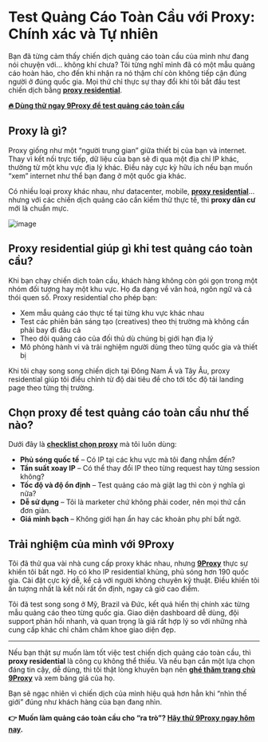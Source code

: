 # Test Quảng Cáo Toàn Cầu với Proxy: Chính xác và Tự nhiên

Bạn đã từng cảm thấy chiến dịch quảng cáo toàn cầu của mình như đang nói chuyện với... không khí chưa? Tôi từng nghĩ mình đã có một mẫu quảng cáo hoàn hảo, cho đến khi nhận ra nó thậm chí còn không tiếp cận đúng người ở đúng quốc gia. Mọi thứ chỉ thực sự thay đổi khi tôi bắt đầu test chiến dịch bằng **[proxy residential](https://9proxy.com?utm_source=web20&utm_id=SEOjonni123)**.

**[🔥 Dùng thử ngay 9Proxy để test quảng cáo toàn cầu](https://9proxy.com/pricing?utm_source=web20&utm_id=SEOjonni123)**

## Proxy là gì?

Proxy giống như một “người trung gian” giữa thiết bị của bạn và internet. Thay vì kết nối trực tiếp, dữ liệu của bạn sẽ đi qua một địa chỉ IP khác, thường từ một khu vực địa lý khác. Điều này cực kỳ hữu ích nếu bạn muốn “xem” internet như thể bạn đang ở một quốc gia khác.

Có nhiều loại proxy khác nhau, như datacenter, mobile, **[proxy residential](https://9proxy.com/residential-proxy?utm_source=web20&utm_id=SEOjonni123)**... nhưng với các chiến dịch quảng cáo cần kiểm thử thực tế, thì **proxy dân cư** mới là chuẩn mực.

![image](https://github.com/user-attachments/assets/3d42dfab-56c6-4e8a-842a-e6dfc0a6fb60)


## Proxy residential giúp gì khi test quảng cáo toàn cầu?

Khi bạn chạy chiến dịch toàn cầu, khách hàng không còn gói gọn trong một nhóm đối tượng hay một khu vực. Họ đa dạng về văn hoá, ngôn ngữ và cả thói quen số. Proxy residential cho phép bạn:

- Xem mẫu quảng cáo thực tế tại từng khu vực khác nhau  
- Test các phiên bản sáng tạo (creatives) theo thị trường mà không cần phải bay đi đâu cả  
- Theo dõi quảng cáo của đối thủ dù chúng bị giới hạn địa lý  
- Mô phỏng hành vi và trải nghiệm người dùng theo từng quốc gia và thiết bị  

Khi tôi chạy song song chiến dịch tại Đông Nam Á và Tây Âu, proxy residential giúp tôi điều chỉnh từ độ dài tiêu đề cho tới tốc độ tải landing page theo từng thị trường.

## Chọn proxy để test quảng cáo toàn cầu như thế nào?

Dưới đây là **[checklist chọn proxy](https://9proxy.com/features?utm_source=web20&utm_id=SEOjonni123)** mà tôi luôn dùng:

- **Phủ sóng quốc tế** – Có IP tại các khu vực mà tôi đang nhắm đến?  
- **Tần suất xoay IP** – Có thể thay đổi IP theo từng request hay từng session không?  
- **Tốc độ và độ ổn định** – Test quảng cáo mà giật lag thì còn ý nghĩa gì nữa?  
- **Dễ sử dụng** – Tôi là marketer chứ không phải coder, nên mọi thứ cần đơn giản.  
- **Giá minh bạch** – Không giới hạn ẩn hay các khoản phụ phí bất ngờ.  

## Trải nghiệm của mình với 9Proxy

Tôi đã thử qua vài nhà cung cấp proxy khác nhau, nhưng **[9Proxy](https://9proxy.com?utm_source=web20&utm_id=SEOjonni123)** thực sự khiến tôi bất ngờ. Họ có kho IP residential khủng, phủ sóng hơn 190 quốc gia. Cài đặt cực kỳ dễ, kể cả với người không chuyên kỹ thuật. Điều khiến tôi ấn tượng nhất là kết nối rất ổn định, ngay cả giờ cao điểm.

Tôi đã test song song ở Mỹ, Brazil và Đức, kết quả hiển thị chính xác từng mẫu quảng cáo theo từng quốc gia. Giao diện dashboard dễ dùng, đội support phản hồi nhanh, và quan trọng là giá rất hợp lý so với những nhà cung cấp khác chỉ chăm chăm khoe giao diện đẹp.

---

Nếu bạn thật sự muốn làm tốt việc test chiến dịch quảng cáo toàn cầu, thì **proxy residential** là công cụ không thể thiếu. Và nếu bạn cần một lựa chọn đáng tin cậy, dễ dùng, thì tôi thật lòng khuyên bạn nên **[ghé thăm trang chủ 9Proxy](https://9proxy.com?utm_source=web20&utm_id=SEOjonni123)** và xem bảng giá của họ.

Bạn sẽ ngạc nhiên vì chiến dịch của mình hiệu quả hơn hẳn khi “nhìn thế giới” đúng như khách hàng của bạn đang nhìn.

**👉 Muốn làm quảng cáo toàn cầu cho “ra trò”? [Hãy thử 9Proxy ngay hôm nay](https://9proxy.com/pricing?utm_source=web20&utm_id=SEOjonni123).**
